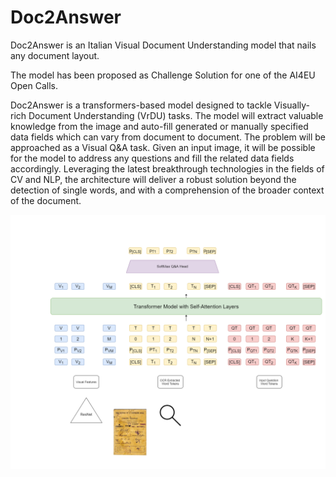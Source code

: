 # Doc2Answer
Doc2Answer is an Italian Visual Document Understanding model that nails any document layout.

The model has been proposed as Challenge Solution for one of the AI4EU Open Calls.

Doc2Answer is a transformers-based model designed to tackle Visually-rich Document Understanding (VrDU) tasks. The model will extract valuable knowledge from the image and auto-fill generated or manually specified data fields which can vary from document to document. The problem will be approached as a Visual Q&A task. Given an input image, it will be possible for the model to address any questions and fill the related data fields accordingly. Leveraging the latest breakthrough technologies in the fields of CV and NLP, the architecture will deliver a robust solution beyond the detection of single words, and with a comprehension of the broader context of the document.

![alt text](https://github.com/Beautifeye/Doc2Answer/blob/main/images/model_architecture_transparent.png)
